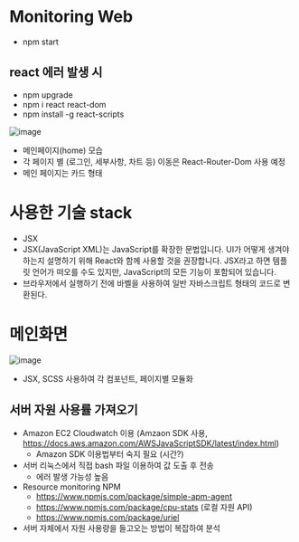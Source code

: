 # Monitoring Web
- npm start

## react 에러 발생 시
- npm upgrade
- npm i react react-dom
- npm install -g react-scripts

![image](https://user-images.githubusercontent.com/33484628/166095371-fb82ed90-391b-45e4-a2b3-cd74c709dcb5.png)
- 메인페이지(home) 모습
- 각 페이지 별 (로그인, 세부사항, 차트 등) 이동은 React-Router-Dom 사용 예정
- 메인 페이지는 카드 형태




# 사용한 기술 stack
 - JSX 
 - JSX(JavaScript XML)는 JavaScript를 확장한 문법입니다. UI가 어떻게 생겨야 하는지 설명하기 위해 React와 함께 사용할 것을 권장합니다. JSX라고 하면 템플릿 언어가 떠오를 수도 있지만, JavaScript의 모든 기능이 포함되어 있습니다.
 - 브라우저에서 실행하기 전에 바벨을 사용하여 일반 자바스크립트 형태의 코드로 변환된다. 

 
 
 
 # 메인화면
 ![image](https://user-images.githubusercontent.com/33484628/166213871-7b71c32e-dbe9-4d38-9cb8-702a94d41621.png)
- JSX, SCSS 사용하여 각 컴포넌트, 페이지별 모듈화

## 서버 자원 사용률 가져오기
 - Amazon EC2 Cloudwatch 이용 (Amzaon SDK 사용, https://docs.aws.amazon.com/AWSJavaScriptSDK/latest/index.html)
   - Amazon SDK 이용법부터 숙지 필요 (시간?)
 - 서버 리눅스에서 직접 bash 파일 이용하여 값 도출 후 전송
   - 에러 발생 가능성 높음
 - Resource monitoring NPM 
   - https://www.npmjs.com/package/simple-apm-agent
   - https://www.npmjs.com/package/cpu-stats (로컬 자원 API)
   - https://www.npmjs.com/package/uriel
 - 서버 자체에서 자원 사용량을 들고오는 방법이 복잡하여 분석 
